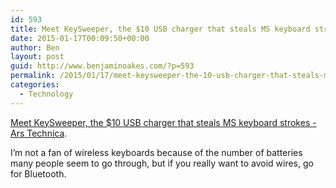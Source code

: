```yaml
---
id: 593
title: Meet KeySweeper, the $10 USB charger that steals MS keyboard strokes
date: 2015-01-17T00:09:50+00:00
author: Ben
layout: post
guid: http://www.benjaminoakes.com/?p=593
permalink: /2015/01/17/meet-keysweeper-the-10-usb-charger-that-steals-ms-keyboard-strokes-ars-technica/
categories:
  - Technology
---
```

[Meet KeySweeper, the $10 USB charger that steals MS keyboard strokes - Ars Technica](http://arstechnica.com/security/2015/01/meet-keysweeper-the-10-usb-charger-that-steals-ms-keyboard-strokes/).

I&#8217;m not a fan of wireless keyboards because of the number of batteries many people seem to go through, but if you really want to avoid wires, go for Bluetooth.